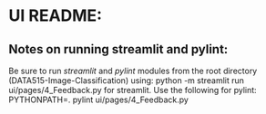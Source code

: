 # UI README: 
## Notes on running streamlit and pylint: 
Be sure to run *streamlit* and *pylint* modules from the root directory (DATA515-Image-Classification) using: 
    python -m streamlit run ui/pages/4_Feedback.py
for streamlit. Use the following for pylint: 
    PYTHONPATH=. pylint ui/pages/4_Feedback.py
